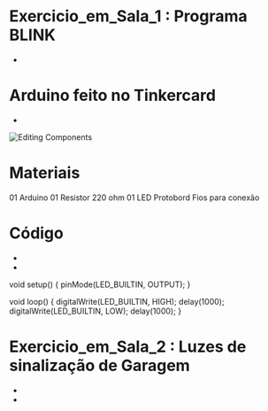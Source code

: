 # Exercicio_em_Sala_1 : Programa BLINK
-
# Arduino feito no Tinkercard
-
![Editing Components](https://github.com/user-attachments/assets/88dcb5d4-65ef-4320-a103-3dbb5c528b6d)

# Materiais
01 Arduino
01 Resistor 220 ohm
01 LED
Protobord
Fios para conexão
# Código
-
-
void setup() {
pinMode(LED_BUILTIN, OUTPUT);
}

void loop() {
digitalWrite(LED_BUILTIN, HIGH);
delay(1000);
digitalWrite(LED_BUILTIN, LOW);
delay(1000);
}

# Exercicio_em_Sala_2 : Luzes de sinalização de Garagem
-
-
